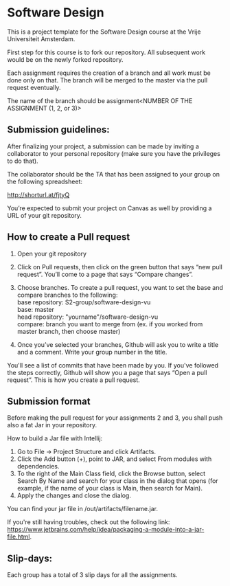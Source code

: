 # Software Design 
This is a project template for the Software Design course at the Vrije Universiteit Amsterdam. 

First step for this course is to fork our repository. All subsequent work would be on the newly forked repository.

Each assignment requires the creation of a branch and all work must be done only on that. The branch will be merged to the master via the pull request eventually. 
 
The name of the branch should be assignment<NUMBER OF THE ASSIGNMENT (1, 2, or 3)>

## **Submission guidelines:**  

After finalizing your project, a submission can be made by inviting a collaborator to your personal repository (make sure you have the privileges to do that). 

The collaborator should be the TA that has been assigned to your group on the following spreadsheet: 

http://shorturl.at/fjtyQ  

You’re expected to submit your project on Canvas as well by providing a URL of your git repository.


## **How to create a Pull request**

1. Open your git repository

2. Click on Pull requests, then click on the green button that says “new pull request”.
You’ll come to a page that says “Compare changes”.

3. Choose branches.
To create a pull request, you want to set the base and compare branches to the following:  
base repository: S2-group/software-design-vu  
base: master  
head repository: "yourname"/software-design-vu  
compare: branch you want to merge from (ex. if you worked from master branch, then choose master)  

4. Once you’ve selected your branches, Github will ask you to write a title and a comment. Write your group number in the title.

You'll see a list of commits that have been made by you.
If you've followed the steps correctly, Github will show you a page that says “Open a pull request”.
This is how you create a pull request.


## **Submission format**

Before making the pull request for your assignments 2 and 3, you shall push also a fat Jar in your repository.

How to build a Jar file with Intellij:
1. Go to File -> Project Structure and click Artifacts. 
2. Click the Add button (+), point to JAR, and select From modules with dependencies.
3. To the right of the Main Class field, click the Browse button, select Search By Name and search for your class in the dialog that opens (for example, if the name of your class is Main, then search for Main).
4. Apply the changes and close the dialog.

You can find your jar file in /out/artifacts/filename.jar.

If you're still having troubles, check out the following link: https://www.jetbrains.com/help/idea/packaging-a-module-into-a-jar-file.html.

## **Slip-days:**  
Each group has a total of 3 slip days for all the assignments.   
